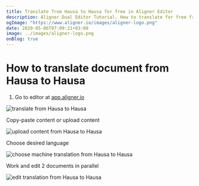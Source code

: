 ```yaml
---
title: Translate from Hausa to Hausa for free in Aligner Editor
description: Aligner Dual Editor Tutorial. How to translate for free from Hausa to Hausa. Aligner is multilingual document management platform. 
ogImage: "https://www.aligner.io/images/aligner-logo.png"
date: 2020-05-06T07:09:21+03:00
image: ../images/aligner-logo.png
onBlog: true
---
```


# How to translate document from Hausa to Hausa

1. Go to editor at [app.aligner.io](https://app.aligner.io "Aligner App web page")

![translate from Hausa to Hausa](../aligner-blank-editor.png "translate from Hausa to Hausa")

Copy-paste content or upload content

![upload content from Hausa to Hausa](../aligner-uploaded-document.png "upload content from Hausa to Hausa")

Choose desired language

![choose machine translation from Hausa to Hausa](../aligner-language-dropdown.png "choose machine translation from Hausa to Hausa")

Work and edit 2 documents in parallel

![edit translation from Hausa to Hausa](../aligner-double-sitded-editor.png "edit translation from Hausa to Hausa")

